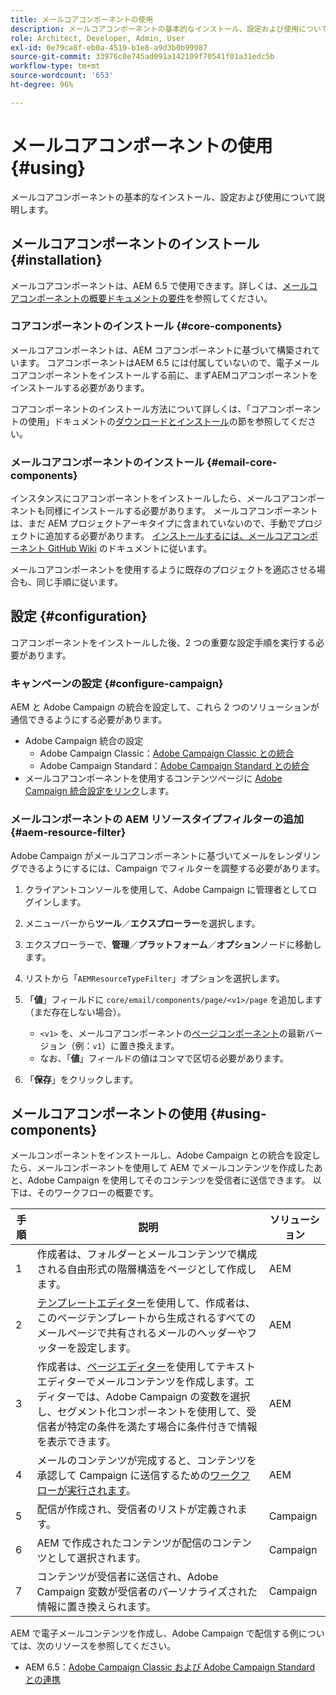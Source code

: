 ```yaml
---
title: メールコアコンポーネントの使用
description: メールコアコンポーネントの基本的なインストール、設定および使用について説明します。
role: Architect, Developer, Admin, User
exl-id: 0e79ca8f-eb0a-4519-b1e8-a9d3b0b99987
source-git-commit: 33976c0e745ad091a142109f70541f01a31edc5b
workflow-type: tm+mt
source-wordcount: '653'
ht-degree: 96%

---
```



# メールコアコンポーネントの使用 {#using}

メールコアコンポーネントの基本的なインストール、設定および使用について説明します。

## メールコアコンポーネントのインストール {#installation}

メールコアコンポーネントは、AEM 6.5 で使用できます。詳しくは、[メールコアコンポーネントの概要ドキュメントの要件](introduction.md#requirements)を参照してください。

### コアコンポーネントのインストール {#core-components}

メールコアコンポーネントは、AEM コアコンポーネントに基づいて構築されています。 コアコンポーネントはAEM 6.5 には付属していないので、電子メールコアコンポーネントをインストールする前に、まずAEMコアコンポーネントをインストールする必要があります。

コアコンポーネントのインストール方法について詳しくは、「コアコンポーネントの使用」ドキュメントの[ダウンロードとインストール](/help/get-started/using.md#download-and-install)の節を参照してください。

### メールコアコンポーネントのインストール {#email-core-components}

インスタンスにコアコンポーネントをインストールしたら、メールコアコンポーネントも同様にインストールする必要があります。 メールコアコンポーネントは、まだ AEM プロジェクトアーキタイプに含まれていないので、手動でプロジェクトに追加する必要があります。 [インストールするには、メールコアコンポーネント GitHub Wiki](https://github.com/adobe/aem-core-email-components/wiki/Adding-to-Existing-Project) のドキュメントに従います。

メールコアコンポーネントを使用するように既存のプロジェクトを適応させる場合も、同じ手順に従います。

## 設定 {#configuration}

コアコンポーネントをインストールした後、2 つの重要な設定手順を実行する必要があります。

### キャンペーンの設定 {#configure-campaign}

AEM と Adobe Campaign の統合を設定して、これら 2 つのソリューションが通信できるようにする必要があります。

* Adobe Campaign 統合の設定
   * Adobe Campaign Classic：[Adobe Campaign Classic との統合](https://experienceleague.adobe.com/docs/experience-manager-65/administering/integration/campaignonpremise.html?lang=ja)
   * Adobe Campaign Standard：[Adobe Campaign Standard との統合](https://experienceleague.adobe.com/docs/experience-manager-65/administering/integration/campaignstandard.html?lang=ja)
* メールコアコンポーネントを使用するコンテンツページに [Adobe Campaign 統合設定をリンク](/help/email/components/page.md#cloud-services-tab)します。

### メールコンポーネントの AEM リソースタイプフィルターの追加 {#aem-resource-filter}

Adobe Campaign がメールコアコンポーネントに基づいてメールをレンダリングできるようにするには、Campaign でフィルターを調整する必要があります。

1. クライアントコンソールを使用して、Adobe Campaign に管理者としてログインします。

1. メニューバーから&#x200B;**ツール**／**エクスプローラー**&#x200B;を選択します。

1. エクスプローラーで、**管理**／**プラットフォーム**／**オプション**&#x200B;ノードに移動します。

1. リストから「`AEMResourceTypeFilter`」オプションを選択します。

1. 「**値**」フィールドに `core/email/components/page/<v1>/page` を追加します（まだ存在しない場合）。

   * `<v1>` を、メールコアコンポーネントの[ページコンポーネント](/help/email/components/page.md)の最新バージョン（例：`v1`）に置き換えます。
   * なお、「**値**」フィールドの値はコンマで区切る必要があります。

1. 「**保存**」をクリックします。

## メールコアコンポーネントの使用 {#using-components}

メールコンポーネントをインストールし、Adobe Campaign との統合を設定したら、メールコンポーネントを使用して AEM でメールコンテンツを作成したあと、Adobe Campaign を使用してそのコンテンツを受信者に送信できます。 以下は、そのワークフローの概要です。

| 手順 | 説明 | ソリューション |
|---|---|---|
| 1 | 作成者は、フォルダーとメールコンテンツで構成される自由形式の階層構造をページとして作成します。 | AEM |
| 2 | [テンプレートエディター](https://experienceleague.adobe.com/docs/experience-manager-cloud-service/sites/authoring/features/templates.html?lang=ja)を使用して、作成者は、このページテンプレートから生成されるすべてのメールページで共有されるメールのヘッダーやフッターを設定します。 | AEM |
| 3 | 作成者は、[ページエディター](https://experienceleague.adobe.com/docs/experience-manager-cloud-service/content/sites/authoring/fundamentals/editing-content.html?lang=ja)を使用してテキストエディターでメールコンテンツを作成します。エディターでは、Adobe Campaign の変数を選択し、セグメント化コンポーネントを使用して、受信者が特定の条件を満たす場合に条件付きで情報を表示できます。 | AEM |
| 4 | メールのコンテンツが完成すると、コンテンツを承認して Campaign に送信するための[ワークフローが実行されます](https://experienceleague.adobe.com/docs/experience-manager-cloud-service/content/sites/authoring/workflows/overview.html?lang=ja)。 | AEM |
| 5 | 配信が作成され、受信者のリストが定義されます。 | Campaign |
| 6 | AEM で作成されたコンテンツが配信のコンテンツとして選択されます。 | Campaign |
| 7 | コンテンツが受信者に送信され、Adobe Campaign 変数が受信者のパーソナライズされた情報に置き換えられます。 | Campaign |

AEM で電子メールコンテンツを作成し、Adobe Campaign で配信する例については、次のリソースを参照してください。

* AEM 6.5：[Adobe Campaign Classic および Adobe Campaign Standard との連携](https://experienceleague.adobe.com/docs/experience-manager-65/authoring/aem-adobe-campaign/campaign.html?lang=ja)
